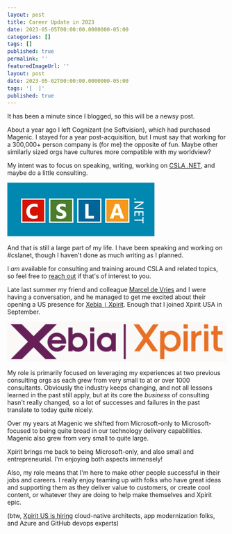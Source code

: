 ```yaml
---
layout: post
title: Career Update in 2023
date: 2023-05-05T00:00:00.0000000-05:00
categories: []
tags: []
published: true
permalink: ''
featuredImageUrl: ''
layout: post
date: 2023-05-02T00:00:00.0000000-05:00
tags: '[  ]'
published: true
---
```

It has been a minute since I blogged, so this will be a newsy post.

About a year ago I left Cognizant (ne Softvision), which had purchased Magenic. I stayed for a year post-acquisition, but I must say that working for a 300,000+ person company is (for me) the opposite of fun. Maybe other similarly sized orgs have cultures more compatible with my worldview?

My intent was to focus on speaking, writing, working on [CSLA .NET](https://cslanet.com), and maybe do a little consulting.

![CSLA .NET logo](/assets/2023-05-02-Career-Update-in-2023/cslalogo.png)

And that is still a large part of my life. I have been speaking and working on #cslanet, though I haven't done as much writing as I planned.

I _am_ available for consulting and training around CSLA and related topics, so feel free to [reach out](https://about.me/rockfordlhotka) if that's of interest to you.

Late last summer my friend and colleague [Marcel de Vries](https://github.com/vriesmarcel) and I were having a conversation, and he managed to get me excited about their opening a US presence for [Xebia `|` Xpirit](https://xpirit.com/). Enough that I joined Xpirit USA in September.

![Xebia-Xpirit logo](/assets/2023-05-02-Career-Update-in-2023/Xebia-Xpirit-logo.png)

My role is primarily focused on leveraging my experiences at two previous consulting orgs as each grew from very small to at or over 1000 consultants. Obviously the industry keeps changing, and not all lessons learned in the past still apply, but at its core the _business_ of consulting hasn't really changed, so a lot of successes and failures in the past translate to today quite nicely.

Over my years at Magenic we shifted from Microsoft-only to Microsoft-focused to being quite broad in our technology delivery capabilities. Magenic also grew from very small to quite large.

Xpirit brings me back to being Microsoft-only, and also small and entrepreneurial. I'm enjoying both aspects immensely!

Also, my role means that I'm here to make other people successful in their jobs and careers. I really enjoy teaming up with folks who have great ideas and supporting them as they deliver value to customers, or create cool content, or whatever they are doing to help make themselves and Xpirit epic.

(btw, [Xpirit US is hiring](https://xpirit.com/dna/xpirit-usa/) cloud-native architects, app modernization folks, and Azure and GitHub devops experts)